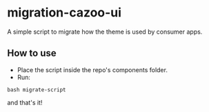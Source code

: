 # migration-cazoo-ui

A simple script to migrate how the theme is used by consumer apps.

## How to use

- Place the script inside the repo's components folder.
- Run:

```
bash migrate-script
```

and that's it!
